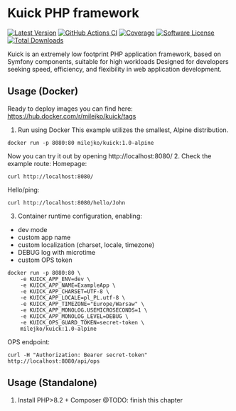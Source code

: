 # Kuick PHP framework
[![Latest Version](https://img.shields.io/github/release/milejko/kuick.svg)](https://github.com/milejko/kuick/releases)
[![GitHub Actions CI](https://github.com/milejko/kuick/actions/workflows/ci.yml/badge.svg)](https://github.com/milejko/kuick/actions/workflows/ci.yml)
[![Coverage](https://raw.githubusercontent.com/milejko/kuick/refs/heads/main/badge-coverage.svg)](https://github.com/milejko/kuick/tree/main/tests)
[![Software License](https://img.shields.io/badge/license-MIT-brightgreen.svg)](LICENSE)
[![Total Downloads](https://img.shields.io/packagist/dt/kuick/framework.svg)](https://packagist.org/packages/kuick/framework)

Kuick is an extremely low footprint PHP application framework, based on Symfony components, suitable for high workloads
Designed for developers seeking speed, efficiency, and flexibility in web application development.

## Usage (Docker)
Ready to deploy images you can find here: https://hub.docker.com/r/milejko/kuick/tags
1. Run using Docker
This example utilizes the smallest, Alpine distribution.
```
docker run -p 8080:80 milejko/kuick:1.0-alpine
```
Now you can try it out by opening http://localhost:8080/
2. Check the example route:
Homepage:
```
curl http://localhost:8080/
```
Hello/ping:
```
curl http://localhost:8080/hello/John
```
3. Container runtime configuration, enabling: 
- dev mode
- custom app name
- custom localization (charset, locale, timezone)
- DEBUG log with microtime
- custom OPS token
```
docker run -p 8080:80 \
    -e KUICK_APP_ENV=dev \
    -e KUICK_APP_NAME=ExampleApp \
    -e KUICK_APP_CHARSET=UTF-8 \
    -e KUICK_APP_LOCALE=pl_PL.utf-8 \
    -e KUICK_APP_TIMEZONE="Europe/Warsaw" \
    -e KUICK_APP_MONOLOG.USEMICROSECONDS=1 \
    -e KUICK_APP_MONOLOG_LEVEL=DEBUG \
    -e KUICK_OPS_GUARD_TOKEN=secret-token \
    milejko/kuick:1.0-alpine
```
OPS endpoint:
```
curl -H "Authorization: Bearer secret-token" http://localhost:8080/api/ops
```
## Usage (Standalone)
1. Install PHP>8.2 + Composer
@TODO: finish this chapter